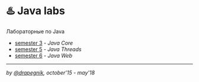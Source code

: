 # ♨️ Java labs

Лабораторные по Java

- [semester 3](https://github.com/Drapegnik/bsu/tree/master/programming/java/sem3) - _Java Core_
- [semester 5](https://github.com/Drapegnik/bsu/tree/master/programming/java/sem5) - _Java Threads_
- [semester 6](https://github.com/Drapegnik/bsu/tree/master/programming/java/sem6) - _Java Web_

---

_by [@drapegnik](https://github.com/Drapegnik), october'15 - may'18_

